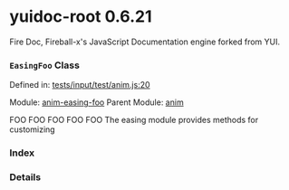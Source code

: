 
# yuidoc-root 0.6.21

Fire Doc, Fireball-x&#x27;s JavaScript Documentation engine forked from YUI.

### `EasingFoo` Class


Defined in: [tests/input/test/anim.js:20](../files/tests/input/test/anim.js.js)

Module: [anim-easing-foo](../modules/anim-easing-foo.md)
Parent Module: [anim](../modules/anim.md)




FOO FOO FOO FOO FOO The easing module provides methods for customizing

### Index







### Details





